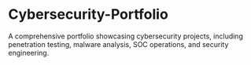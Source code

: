# Cybersecurity-Portfolio
A comprehensive portfolio showcasing cybersecurity projects, including penetration testing, malware analysis, SOC operations, and security engineering.
